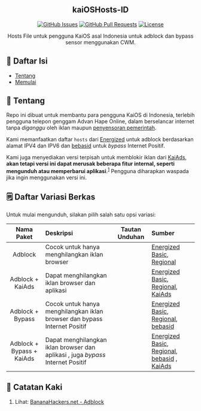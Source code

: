 <!-- markdownlint-disable MD033 MD041 MD047 MD040 -->
<h2 align="center">kaiOSHosts-ID</h2>

<div align="center">

[![GitHub Issues](https://img.shields.io/github/issues/nattadasu/kaiOSHosts-ID.svg)](https://github.com/nattadasu/kaiOSHosts-ID/issues)
[![GitHub Pull Requests](https://img.shields.io/github/issues-pr/nattadasu/kaiOSHosts-ID.svg)](https://github.com/nattadasu/kaiOSHosts-ID/pulls)
[![License](https://img.shields.io/badge/license-MIT-blue.svg)](/LICENSE)

</div>

<p align="center">
    Hosts File untuk pengguna KaiOS asal Indonesia untuk adblock dan bypass sensor menggunakan CWM.
    <br>
</p>

## 📝 Daftar Isi

- [Tentang](#about)
- [Memulai](#getting_started)
<!--
- [Deployment](#deployment)
- [Usage](#usage)
- [Built Using](#built_using)
- [Authors](#authors)
- [Acknowledgments](#acknowledgement)
-->

## 🧐 Tentang <a id= "about"></a>

Repo ini dibuat untuk membantu para pengguna KaiOS di Indonesia, terlebih pengguna telepon genggam
Advan Hape Online, dalam berselancar internet tanpa *diganggu* oleh iklan maupun
[penyensoran pemerintah](https://www.jetorbit.com/blog/apa-itu-internet-positif-apakah-diperlukan/).

Kami memanfaatkan daftar `hosts` dari [Energized](https://github.com/EnergizedProtection/block)
untuk adblock berdasarkan alamat IPV4 dan IPV6 dan [bebasid](https://github.com/bebasid/bebasid)
untuk *bypass* Internet Positif.

Kami juga menyediakan versi terpisah untuk memblokir iklan dari [KaiAds][kaiads], <strong>akan
tetapi versi ini dapat merusak beberapa fitur internal, seperti mengunduh atau memperbarui aplikasi</strong>.<sup><a href="#fn1">1</a></sup>
Pengguna diharapkan waspada jika ingin menggunakan versi ini.

## 🗒 Daftar Variasi Berkas

Untuk mulai mengunduh, silakan pilih salah satu opsi variasi:

|        Nama Paket         | Deskripsi                                                                       | Tautan Unduhan | Sumber                                                                                     |
| :-----------------------: | :------------------------------------------------------------------------------ | :------------: | :----------------------------------------------------------------------------------------- |
|          Adblock          | Cocok untuk hanya menghilangkan iklan browser                                   |      []()      | [Energized Basic][energized], [Regional][energized]                                        |
|     Adblock + KaiAds      | Dapat menghilangkan iklan browser dan aplikasi                                  |      []()      | [Energized Basic][energized], [Regional][energized], [KaiAds][kaiads]                      |
|     Adblock + Bypass      | Cocok untuk hanya menghilangkan iklan browser dan bypass Internet Positif       |      []()      | [Energized Basic][energized], [Regional][energized], [bebasid][bebasid]                    |
| Adblock + Bypass + KaiAds | Dapat menghilangkan iklan browser dan aplikasi , juga *bypass* Internet Positif |      []()      | [Energized Basic][energized], [Regional][energized], [bebasid][bebasid] , [KaiAds][kaiads] |
<!--
## 🏁 Memulai <a id= "getting_started"></a>

These instructions will get you a copy of the project up and running on your local machine for development and testing purposes. See [deployment](#deployment) for notes on how to deploy the project on a live system.

### Prerequisites

What things you need to install the software and how to install them.

```
Give examples
```

### Installing

A step by step series of examples that tell you how to get a development env running.

Say what the step will be

```
Give the example
```

And repeat

```
until finished
```

End with an example of getting some data out of the system or using it for a little demo.

## 🔧 Running the tests <a id= "tests"></a>

Explain how to run the automated tests for this system.

### Break down into end to end tests

Explain what these tests test and why

```
Give an example
```

### And coding style tests

Explain what these tests test and why

```
Give an example
```

## 🎈 Usage <a id="usage"></a>

Add notes about how to use the system.

## 🚀 Deployment <a id= "deployment"></a>

Add additional notes about how to deploy this on a live system.

## ⛏️ Built Using <a id= "built_using"></a>

- [MongoDB](https://www.mongodb.com/) - Database
- [Express](https://expressjs.com/) - Server Framework
- [VueJs](https://vuejs.org/) - Web Framework
- [NodeJs](https://nodejs.org/en/) - Server Environment

## ✍️ Authors <a id= "authors"></a>

- [@nattadasu](https://github.com/nattadasu) - Idea & Initial work

See also the list of [contributors](https://github.com/nattadasu/kaiOSHosts-ID/contributors) who participated in this project.

## 🎉 Acknowledgements <a id= "acknowledgement"></a>

- Hat tip to anyone whose code was used
- Inspiration
- References
-->
## 👣 Catatan Kaki

1. <a id= "fn1"></a> Lihat: [BananaHackers.net - Adblock][kaiads]

<!--Links-->
[energized]: https://github.com/EnergizedProtection/block
[kaiads]: https://ivan-hc.github.io/bananahackers/ADBlock.html
[bebasid]: https://github.com/bebasid/bebasid